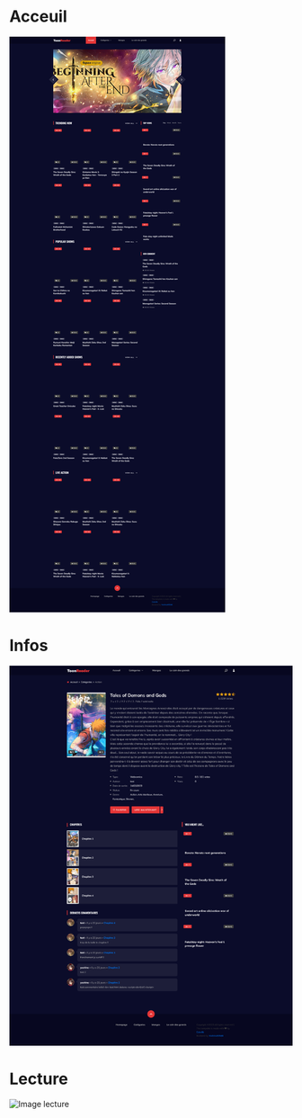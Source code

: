 # Acceuil
![Image acceuil](https://github.com/Heykan/toonreader/raw/main/images/Accueil.png)

# Infos
![Image infos](https://github.com/Heykan/toonreader/raw/main/images/Infos.png)

# Lecture
![Image lecture](https://github.com/Heykan/toonreader/raw/main/images/Lecture.png)
